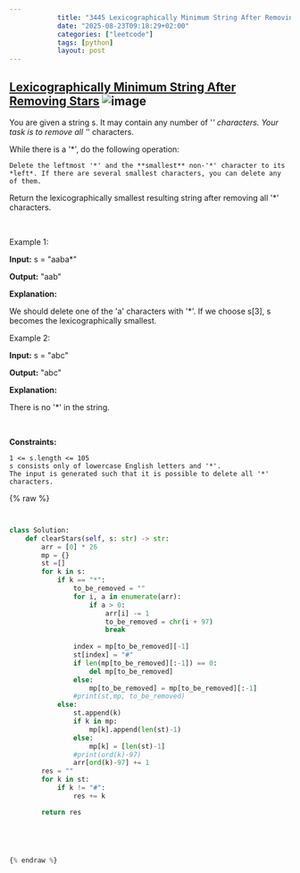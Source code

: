 ```yaml
---
            title: "3445 Lexicographically Minimum String After Removing Stars"
            date: "2025-08-23T09:18:29+02:00"
            categories: ["leetcode"]
            tags: [python]
            layout: post
---
```

            
## [Lexicographically Minimum String After Removing Stars](https://leetcode.com/problems/lexicographically-minimum-string-after-removing-stars) ![image](https://img.shields.io/badge/Difficulty-Medium-orange)

You are given a string s. It may contain any number of '*' characters. Your task is to remove all '*' characters.

While there is a '*', do the following operation:

	Delete the leftmost '*' and the **smallest** non-'*' character to its *left*. If there are several smallest characters, you can delete any of them.

Return the lexicographically smallest resulting string after removing all '*' characters.

 

Example 1:

**Input:** s = "aaba*"

**Output:** "aab"

**Explanation:**

We should delete one of the 'a' characters with '*'. If we choose s[3], s becomes the lexicographically smallest.

Example 2:

**Input:** s = "abc"

**Output:** "abc"

**Explanation:**

There is no '*' in the string.

 

**Constraints:**

	1 <= s.length <= 105
	s consists only of lowercase English letters and '*'.
	The input is generated such that it is possible to delete all '*' characters.

{% raw %}


```python


class Solution:
    def clearStars(self, s: str) -> str:
        arr = [0] * 26
        mp = {}
        st =[]
        for k in s:
            if k == "*":
                to_be_removed = ""
                for i, a in enumerate(arr):
                    if a > 0:
                        arr[i] -= 1
                        to_be_removed = chr(i + 97)
                        break
                
                index = mp[to_be_removed][-1]
                st[index] = "#"
                if len(mp[to_be_removed][:-1]) == 0:
                    del mp[to_be_removed]
                else:
                    mp[to_be_removed] = mp[to_be_removed][:-1]
                #print(st,mp, to_be_removed)
            else:
                st.append(k)
                if k in mp:
                    mp[k].append(len(st)-1)
                else:
                    mp[k] = [len(st)-1]
                #print(ord(k)-97)
                arr[ord(k)-97] += 1
        res = ""
        for k in st:
            if k != "#":
                res += k

        return res


        


{% endraw %}
```
